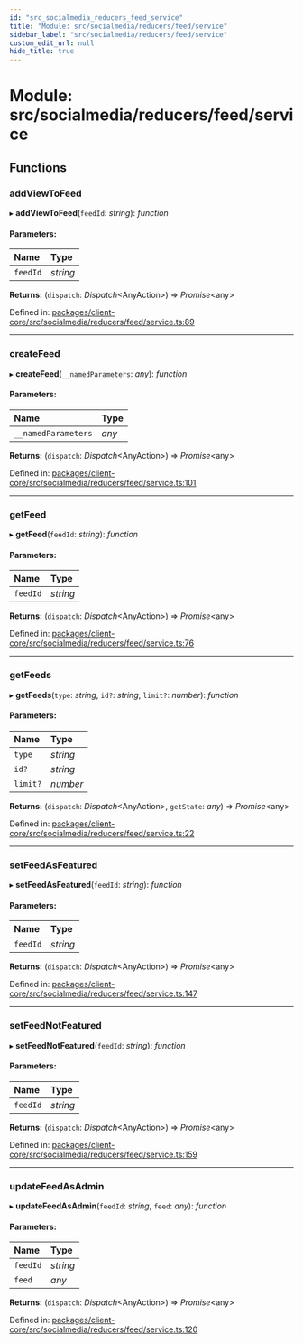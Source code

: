 ```yaml
---
id: "src_socialmedia_reducers_feed_service"
title: "Module: src/socialmedia/reducers/feed/service"
sidebar_label: "src/socialmedia/reducers/feed/service"
custom_edit_url: null
hide_title: true
---
```


# Module: src/socialmedia/reducers/feed/service

## Functions

### addViewToFeed

▸ **addViewToFeed**(`feedId`: *string*): *function*

#### Parameters:

Name | Type |
:------ | :------ |
`feedId` | *string* |

**Returns:** (`dispatch`: *Dispatch*<AnyAction\>) => *Promise*<any\>

Defined in: [packages/client-core/src/socialmedia/reducers/feed/service.ts:89](https://github.com/xr3ngine/xr3ngine/blob/673ad6a5f/packages/client-core/src/socialmedia/reducers/feed/service.ts#L89)

___

### createFeed

▸ **createFeed**(`__namedParameters`: *any*): *function*

#### Parameters:

Name | Type |
:------ | :------ |
`__namedParameters` | *any* |

**Returns:** (`dispatch`: *Dispatch*<AnyAction\>) => *Promise*<any\>

Defined in: [packages/client-core/src/socialmedia/reducers/feed/service.ts:101](https://github.com/xr3ngine/xr3ngine/blob/673ad6a5f/packages/client-core/src/socialmedia/reducers/feed/service.ts#L101)

___

### getFeed

▸ **getFeed**(`feedId`: *string*): *function*

#### Parameters:

Name | Type |
:------ | :------ |
`feedId` | *string* |

**Returns:** (`dispatch`: *Dispatch*<AnyAction\>) => *Promise*<any\>

Defined in: [packages/client-core/src/socialmedia/reducers/feed/service.ts:76](https://github.com/xr3ngine/xr3ngine/blob/673ad6a5f/packages/client-core/src/socialmedia/reducers/feed/service.ts#L76)

___

### getFeeds

▸ **getFeeds**(`type`: *string*, `id?`: *string*, `limit?`: *number*): *function*

#### Parameters:

Name | Type |
:------ | :------ |
`type` | *string* |
`id?` | *string* |
`limit?` | *number* |

**Returns:** (`dispatch`: *Dispatch*<AnyAction\>, `getState`: *any*) => *Promise*<any\>

Defined in: [packages/client-core/src/socialmedia/reducers/feed/service.ts:22](https://github.com/xr3ngine/xr3ngine/blob/673ad6a5f/packages/client-core/src/socialmedia/reducers/feed/service.ts#L22)

___

### setFeedAsFeatured

▸ **setFeedAsFeatured**(`feedId`: *string*): *function*

#### Parameters:

Name | Type |
:------ | :------ |
`feedId` | *string* |

**Returns:** (`dispatch`: *Dispatch*<AnyAction\>) => *Promise*<any\>

Defined in: [packages/client-core/src/socialmedia/reducers/feed/service.ts:147](https://github.com/xr3ngine/xr3ngine/blob/673ad6a5f/packages/client-core/src/socialmedia/reducers/feed/service.ts#L147)

___

### setFeedNotFeatured

▸ **setFeedNotFeatured**(`feedId`: *string*): *function*

#### Parameters:

Name | Type |
:------ | :------ |
`feedId` | *string* |

**Returns:** (`dispatch`: *Dispatch*<AnyAction\>) => *Promise*<any\>

Defined in: [packages/client-core/src/socialmedia/reducers/feed/service.ts:159](https://github.com/xr3ngine/xr3ngine/blob/673ad6a5f/packages/client-core/src/socialmedia/reducers/feed/service.ts#L159)

___

### updateFeedAsAdmin

▸ **updateFeedAsAdmin**(`feedId`: *string*, `feed`: *any*): *function*

#### Parameters:

Name | Type |
:------ | :------ |
`feedId` | *string* |
`feed` | *any* |

**Returns:** (`dispatch`: *Dispatch*<AnyAction\>) => *Promise*<any\>

Defined in: [packages/client-core/src/socialmedia/reducers/feed/service.ts:120](https://github.com/xr3ngine/xr3ngine/blob/673ad6a5f/packages/client-core/src/socialmedia/reducers/feed/service.ts#L120)
